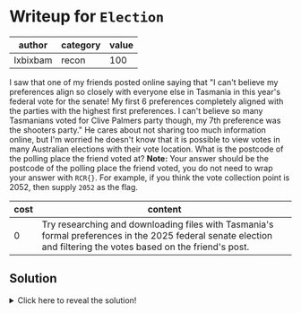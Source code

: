 # Writeup for `Election`

|  author  | category | value |
|----------|----------|-------|
| Ixbixbam |  recon   |  100  |

I saw that one of my friends posted online saying that "I can't believe my preferences align so closely with everyone else in Tasmania in this year's federal vote for the senate! My first 6 preferences completely aligned with the parties with the highest first preferences. I can't believe so many Tasmanians voted for Clive Palmers party though, my 7th preference was the shooters party."
He cares about not sharing too much information online, but I'm worried he doesn't know that it is possible to view votes in many Australian elections with their vote location. What is the postcode of the polling place the friend voted at?
**Note:** Your answer should be the postcode of the polling place the friend voted, you do not need to wrap your answer with `RCR{}`. For example, if you think the vote collection point is 2052, then supply `2052` as the flag.


| cost |                                                                             content                                                                              |
|------|------------------------------------------------------------------------------------------------------------------------------------------------------------------|
|  0   | Try researching and downloading files with Tasmania's formal preferences in the 2025 federal senate election and filtering the votes based on the friend's post. |

## Solution

<details>
<summary>Click here to reveal the solution!</summary>

### The Big Idea

It turns out everybody's (anonymised) votes are posted online *with the polling booth listed* O_O. I'm sure this could reveal no personal information about individuals :D.

Anyway, if we navigate to the AEC website and download a CSV of the first preference senate votes for Tasmania in 2025, cross verifying it with the top 6 first preferences in Tasmania, we can find a vote entry whose top 6 matches these preferences and 7th is the Shooters party (as per the challenge description of this supposed friend).

### Walkthrough

1. Download the Formal preferences votes for the senate in Tasmania on this page: https://results.aec.gov.au/31496/Website/SenateDownloadsMenu-31496-Csv.htm
2. Note the top 6 parties here: https://results.aec.gov.au/31496/Website/SenateStateFirstPrefsByGroup-31496-TAS.htm
3. Find a vote entry in the CSV which has `Australian Labor Party, Liberal, The Greens, Jacqui Lambie Network, Pauline Hanson's One Nation, Legalise Cannabis Party, Shooters, Fishers and Farmers Party` as the numbered preferences.
4. Find that the polling booth was in Kingston, Franklin, which has postcode `7050`.

[solution.py](solution.py) has a detailed script to search the AEC CSV of votes.

### Flag(s)

- `7050`

</details>
